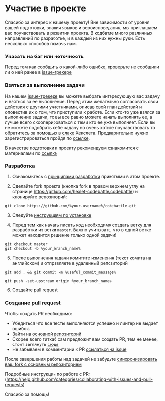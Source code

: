 # Участие в проекте

Спасибо за интерес к нашему проекту! Вне зависимости от уровня вашей подготовки, знания языков и вероисповедания, мы приглашаем вас поучаствовать в развитии проекта. В кодбатле много различных направлений по разработке, и в каждый из них нужны руки. Есть несколько способов помочь нам.

### Указать на баг или неточность

Перед тем как сообщить о какой-либо ошибке, проверьте не сообщили ли о ней ранее в [issue-трекере](https://github.com/hexlet-codebattle/codebattle/issues)

### Взяться за выполнение задачи

На нашем [issue-трекере](https://github.com/hexlet-codebattle/codebattle/issues) вы можете выбрать интересующую вас задачу и взяться за ее выполнение. Перед этим желательно согласовать свои действия с другими участниками, описав свой план действий и оповестив их о том, что приступили к работе. Если кто-то уже взялся за выполнение задачи, то вы все равно можете начать выполнять ее, а лучше всего скооперироваться с теми кто ее уже выполняет. Если вы не можете подобрать себе задачу но очень хотите поучавствовать то обратитесь за помощью в [слаке](https://hexlet-ru.slack.com/messages/C09FRNPC4) Хекслета. Предварительно нужно зарегистрироваться пройдя по [ссылке](http://slack-ru.hexlet.io).

В качестве подготовки к проекту рекомендуем ознакомится с материалами по [ссылке](https://github.com/hexlet-codebattle/codebattle/wiki/%D0%9F%D0%BE%D0%B4%D0%B3%D0%BE%D1%82%D0%BE%D0%B2%D0%BA%D0%B0-%D0%BA-%D1%83%D1%87%D0%B0%D1%81%D1%82%D0%B8%D1%8E-%D0%B2-%D0%BF%D1%80%D0%BE%D0%B5%D0%BA%D1%82%D0%B5-(%D1%80%D0%B5%D0%BA%D0%BE%D0%BC%D0%B5%D0%BD%D0%B4%D1%83%D0%B5%D0%BC%D0%BE%D0%B5))

### Разработка
1. Ознакомьтесь с [принципами разработки](https://github.com/hexlet-codebattle/codebattle/wiki/%D0%9F%D1%80%D0%B8%D0%BD%D1%86%D0%B8%D0%BF%D1%8B-%D1%80%D0%B0%D0%B7%D1%80%D0%B0%D0%B1%D0%BE%D1%82%D0%BA%D0%B8) принятыми в этом проекте.

2. Сделайте fork проекта (кнопка fork в правом верхнем углу на странице https://github.com/hexlet-codebattle/codebattle) и клонируйте репозиторий:
```
git clone https://github.com/%your-username%/codebattle.git
```
3. Следуйте [инструкциям по установке](https://github.com/hexlet-codebattle/codebattle/wiki/%D0%A3%D1%81%D1%82%D0%B0%D0%BD%D0%BE%D0%B2%D0%BA%D0%B0-%D0%BF%D1%80%D0%BE%D0%B5%D0%BA%D1%82%D0%B0)

4. Перед тем как начать писать код необходимо создать ветку для разработки из ветки `master`. Важно учитывать, что в одной ветке может находится решение только одной задачи!
```
git checkout master
git checkout -b %your_branch_name%
```
5. После выполнения задачи комитите изменения (текст комита на английском) и отправляете в удаленный репозиторий
```
git add . && git commit -m %useful_commit_message%

git push -set-upstream origin %your_branch_name%
```
6. Создайте pull request

### Создание pull request
Чтобы создать PR необходимо:
* Убедиться что все тесты выполняются успешно и линтер не выдает ошибок.
* Зайти на [основной репозиторий](https://github.com/hexlet-codebattle/codebattle)
* Скорее всего гитхаб сам предложит вам создать PR, тем не менее, стоит заглянуть [сюда](https://help.github.com/articles/creating-a-pull-request)
* Не забываем в комментарии к PR [ссылаться на issue](https://help.github.com/articles/closing-issues-using-keywords)

После завершения работы над задачей не забудьте [синхронизировать ваш fork с основным репозиторием](https://help.github.com/articles/syncing-a-fork/)

Подробные инструкции по работе с PR: (https://help.github.com/categories/collaborating-with-issues-and-pull-requests)

Спасибо за помощь!

